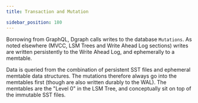 ```yaml
---
title: Transaction and Mutation

sidebar_position: 180
---
```


Borrowing from GraphQL, Dgraph calls writes to the database `Mutations`. As noted elsewhere (MVCC, LSM Trees and Write Ahead Log sections) writes are written persistently to the Write Ahead Log, and ephemerally to a memtable.

Data is queried from the combination of persistent SST files and ephemeral memtable data structures. The mutations therefore always go into the memtables first (though are also written durably to the WAL). The memtables are the "Level 0" in the LSM Tree, and conceptually sit on top of the immutable SST files.
